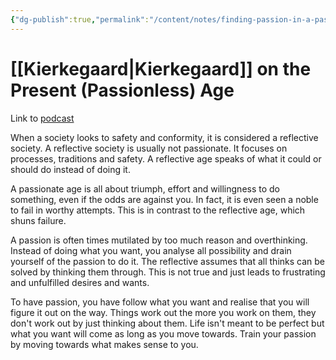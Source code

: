 ```yaml
---
{"dg-publish":true,"permalink":"/content/notes/finding-passion-in-a-passionless-age/","noteIcon":""}
---
```


# [[Kierkegaard\|Kierkegaard]] on the Present (Passionless) Age

Link to [podcast]([https://podcasts.google.com/feed/aHR0cHM6Ly9mZWVkcy5zaW1wbGVjYXN0LmNvbS9henkzM0c4Xw/episode/OWVkYjY5NjktOWE1Zi00MjVlLWEzOTktNjE5OGM1ZjFiMjAy?ep=14](https://podcasts.google.com/feed/aHR0cHM6Ly9mZWVkcy5zaW1wbGVjYXN0LmNvbS9henkzM0c4Xw/episode/OWVkYjY5NjktOWE1Zi00MjVlLWEzOTktNjE5OGM1ZjFiMjAy?ep=14))

When a society looks to safety and conformity, it is considered a reflective society. A reflective society is usually not passionate. It focuses on processes, traditions and safety. A reflective age speaks of what it could or should do instead of doing it. 

A passionate age is all about triumph, effort and willingness to do something, even if the odds are against you. In fact, it is even seen a noble to fail in worthy attempts. This is in contrast to the reflective age, which shuns failure. 

A passion is often times mutilated by too much reason and overthinking. Instead of doing what you want, you analyse all possibility and drain yourself of the passion to do it. The reflective assumes that all thinks can be solved by thinking them through. This is not true and just leads to frustrating and unfulfilled desires and wants. 

To have passion, you have follow what you want and realise that you will figure it out on the way. Things work out the more you work on them, they don't work out by just thinking about them. Life isn't meant to be perfect but what you want will come as long as you move towards. Train your passion by moving towards what makes sense to you.